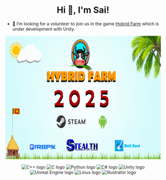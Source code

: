 <h1 align="center">Hi 👋, I'm Sai!</h1>


- 🤝 I’m looking for a volunteer to join us in the game [Hybrid Farm](https://www.facebook.com/profile.php?id=61557334201111&mibextid=ZbWKwL) which is under development with Unity.
<img height="400" src="https://github.com/SAIRISAN123/SAIRISAN123/blob/main/Releasing%20Poster.png"  />


<p align="left">
</p>


<div align="center">
  <img src="https://img.shields.io/static/v1?message=C++&logo=c%2B%2B&label=&color=00599C&logoColor=white&labelColor=&style=for-the-badge" height="25" alt="C++ logo" />
   <img src="https://img.shields.io/static/v1?message=C&logo=c&label=&color=8B0000&logoColor=white&labelColor=&style=for-the-badge" height="25" alt="C logo" />
  <img src="https://img.shields.io/static/v1?message=Python&logo=python&label=&color=3776AB&logoColor=white&labelColor=&style=for-the-badge" height="25" alt="Python logo" />
  <img src="https://img.shields.io/static/v1?message=C%23&logo=c-sharp&label=&color=FF4500&logoColor=white&labelColor=&style=for-the-badge" height="25" alt="C# logo" />
  <img src="https://img.shields.io/static/v1?message=Unity&logo=unity&label=&color=228B22&logoColor=white&labelColor=&style=for-the-badge" height="25" alt="Unity logo" />
  <img src="https://img.shields.io/static/v1?message=Unreal%20Engine&logo=unreal-engine&label=&color=8B4513&logoColor=white&labelColor=&style=for-the-badge" height="25" alt="Unreal Engine logo" />
  <img src="https://img.shields.io/static/v1?message=Linux&logo=linux&label=&color=FFD700&logoColor=white&labelColor=&style=for-the-badge" height="25" alt="Linux logo" />
  <img src="https://img.shields.io/static/v1?message=Illustrator&logo=adobe-illustrator&label=&color=FF9A00&logoColor=white&labelColor=&style=for-the-badge" height="25" alt="Illustrator logo" />
  
</div>





